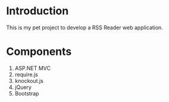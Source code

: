 # Introduction
This is my pet project to develop a RSS Reader web application.

# Components
1.	ASP.NET MVC
2.	require.js
3.  knockout.js
4.  jQuery
5.  Bootstrap
